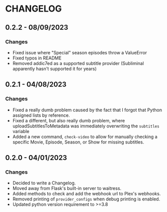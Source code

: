 # CHANGELOG

## 0.2.2 - 08/09/2023

### Changes
- Fixed issue where "Special" season episodes throw a ValueError
- Fixed typos in README
- Removed addic7ed as a supported subtitle provider (Subliminal apparently hasn't supported it for years)

## 0.2.1 - 04/08/2023

### Changes
- Fixed a really dumb problem caused by the fact that I forgot that Python assigned lists by reference.
- Fixed a different, but also really dumb problem, where uploadSubtitlesToMetadata was immediately overwriting the `subtitles` variable
- Added a new command, `check-video` to allow for manually checking a specific Movie, Episode, Season, or Show for missing subtitles.

## 0.2.0 - 04/01/2023

### Changes
- Decided to write a Changelog.
- Moved away from Flask's built-in server to waitress.
- Added methods to check and add the webhook url to Plex's webhooks.
- Removed printing of `provider_configs` when debug printing is enabled.
- Updated python version requirement to >=3.8